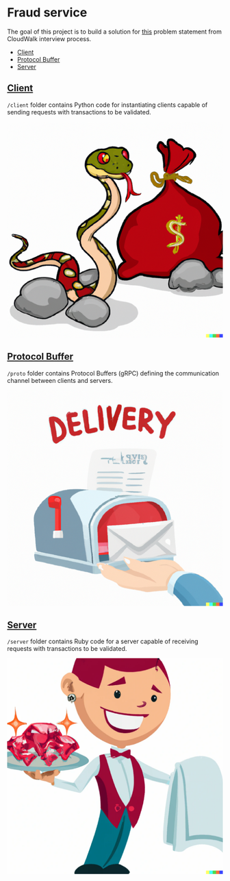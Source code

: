 # Fraud service

The goal of this project is to build a solution for [this](https://gist.github.com/cloudwalk-tests/76993838e65d7e0f988f40f1b1909c97) problem statement from CloudWalk interview process.

- [Client](#client)
- [Protocol Buffer](#proto)
- [Server](#server)

## [Client](./client/)

`/client` folder contains Python code for instantiating clients capable of sending requests with transactions to be validated.

![PythonClient](./pictures/client.png)

## [Protocol Buffer](./proto/)

`/proto` folder contains Protocol Buffers (gRPC) defining the communication channel between clients and servers.

![CommunicationChannel](./pictures/grpc.png)

## [Server](./server/)

`/server` folder contains Ruby code for a server capable of receiving requests with transactions to be validated.

![RubyServer](./pictures/server.png)
